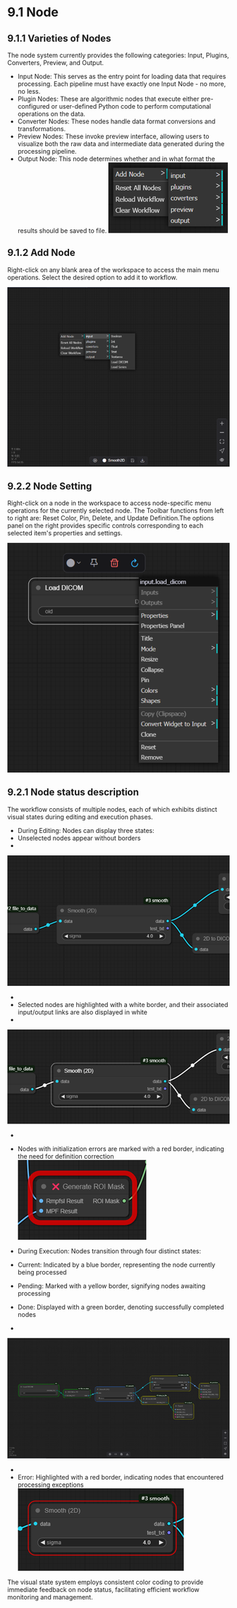 # 9.1 Node

## 9.1.1 Varieties of Nodes

The node system currently provides the following categories: Input, Plugins, Converters, Preview, and Output.

* Input Node: This serves as the entry point for loading data that requires processing. Each pipeline must have exactly one Input Node - no more, no less.
* Plugin Nodes: These are algorithmic nodes that execute either pre-configured or user-defined Python code to perform computational operations on the data.
* Converter Nodes: These nodes handle data format conversions and transformations.
* Preview Nodes: These invoke preview interface, allowing users to visualize both the raw data and intermediate data generated during the processing pipeline.
* Output Node: This node determines whether and in what format the results should be saved to file.
![Image_68](../images/image_68.png)

## 9.1.2 Add Node

Right-click on any blank area of the workspace to access the main menu operations. Select the desired option to add it to workflow.

![Image_85](../images/image_85.png)

## 9.2.2 Node Setting

Right-click on a node in the workspace to access node-specific menu operations for the currently selected node. The Toolbar functions from left to right are: Reset Color, Pin, Delete, and Update Definition.The options panel on the right provides specific controls corresponding to each selected item's properties and settings.

![Image_55](../images/image_55.png)

## 9.2.1 Node status description

The workflow consists of multiple nodes, each of which exhibits distinct visual states during editing and execution phases.

* During Editing:
Nodes can display three states:
* Unselected nodes appear without borders
* 
![Image_14](../images/image_14.png)

* 
* Selected nodes are highlighted with a white border, and their associated input/output links are also displayed in white
* 
![Image_39](../images/image_39.png)

* 
* Nodes with initialization errors are marked with a red border, indicating the need for definition correction
![Image_66](../images/image_66.png)



* During Execution:
Nodes transition through four distinct states:
* Current: Indicated by a blue border, representing the node currently being processed
* Pending: Marked with a yellow border, signifying nodes awaiting processing
* Done: Displayed with a green border, denoting successfully completed nodes
* 
![Image_83](../images/image_83.png)

* 
* Error: Highlighted with a red border, indicating nodes that encountered processing exceptions
![Image_56](../images/image_56.png)

The visual state system employs consistent color coding to provide immediate feedback on node status, facilitating efficient workflow monitoring and management.


